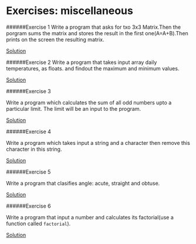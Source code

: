 # Exercises: miscellaneous

######Exercise 1
Write a program that asks for txo 3x3 Matrix.Then the porgram sums the matrix and stores the result in the first one(A=A+B).Then prints on the screen the resulting matrix.

[Solution](../code/12.miscellaneous/e_1.cpp)


######Exercise 2
Write a program that takes input array daily temperatures, as floats. and findout the maximum and minimum values.

[Solution](../code/12.miscellaneous/e_2.cpp)

######Exercise 3

Write a program which calculates the sum of all odd numbers upto a particular limit.
The limit will be an input to the program.

[Solution](../code/12.miscellaneous/e_3.cpp)


######Exercise 4

Write a program which takes input a string and a character then remove this character in this string.

[Solution](../code/12.miscellaneous/e_4.cpp)

######Exercise 5

Write a program that clasifies angle: acute, straight and obtuse.

[Solution](../code/12.miscellaneous/e_5.cpp)

######Exercise 6

Write a program that input a number and calculates its factorial(use a function called `factorial`).

[Solution](../code/12.miscellaneous/e_6.cpp)

